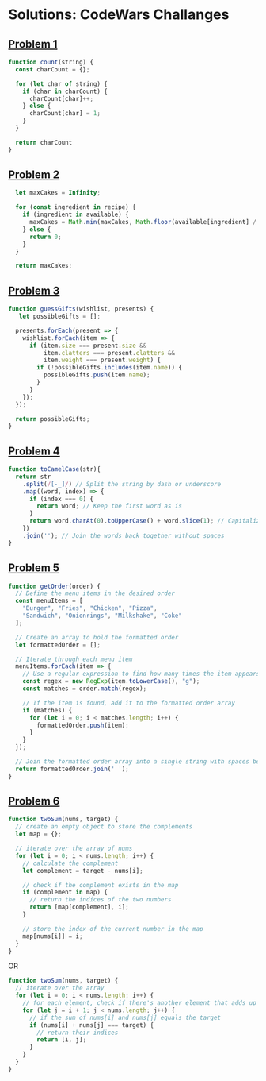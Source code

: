 # Solutions: CodeWars Challanges

## [Problem 1](https://www.codewars.com/kata/52efefcbcdf57161d4000091/train/javascript)

```js
function count(string) {
  const charCount = {};

  for (let char of string) {
    if (char in charCount) {
      charCount[char]++;
    } else {
      charCount[char] = 1;
    }
  }

  return charCount
}
```

## [Problem 2](https://www.codewars.com/kata/525c65e51bf619685c000059/train/javascript)

```js
  let maxCakes = Infinity;

  for (const ingredient in recipe) {
    if (ingredient in available) {
      maxCakes = Math.min(maxCakes, Math.floor(available[ingredient] / recipe[ingredient]));
    } else {
      return 0;
    }
  }

  return maxCakes;
```

## [Problem 3](https://www.codewars.com/kata/52ae6b6623b443d9090002c8/train/javascript)

```js
function guessGifts(wishlist, presents) {
   let possibleGifts = [];

  presents.forEach(present => {
    wishlist.forEach(item => {
      if (item.size === present.size &&
          item.clatters === present.clatters &&
          item.weight === present.weight) {
        if (!possibleGifts.includes(item.name)) {
          possibleGifts.push(item.name);
        }
      }
    });
  });

  return possibleGifts;
}
```

## [Problem 4](https://www.codewars.com/kata/517abf86da9663f1d2000003/train/javascript)
```js
function toCamelCase(str){
  return str
    .split(/[-_]/) // Split the string by dash or underscore
    .map((word, index) => {
      if (index === 0) {
        return word; // Keep the first word as is
      }
      return word.charAt(0).toUpperCase() + word.slice(1); // Capitalize the first letter of subsequent words
    })
    .join(''); // Join the words back together without spaces
}
```

## [Problem 5](https://www.codewars.com/kata/5d23d89906f92a00267bb83d/train/javascript)
```js
function getOrder(order) {
  // Define the menu items in the desired order
  const menuItems = [
    "Burger", "Fries", "Chicken", "Pizza",
    "Sandwich", "Onionrings", "Milkshake", "Coke"
  ];

  // Create an array to hold the formatted order
  let formattedOrder = [];

  // Iterate through each menu item
  menuItems.forEach(item => {
    // Use a regular expression to find how many times the item appears in the order
    const regex = new RegExp(item.toLowerCase(), "g");
    const matches = order.match(regex);

    // If the item is found, add it to the formatted order array
    if (matches) {
      for (let i = 0; i < matches.length; i++) {
        formattedOrder.push(item);
      }
    }
  });

  // Join the formatted order array into a single string with spaces between items
  return formattedOrder.join(' ');
}
```

## [Problem 6](https://www.codewars.com/kata/52c31f8e6605bcc646000082/train/javascript)
```js
function twoSum(nums, target) {
  // create an empty object to store the complements
  let map = {};

  // iterate over the array of nums
  for (let i = 0; i < nums.length; i++) {
    // calculate the complement
    let complement = target - nums[i];

    // check if the complement exists in the map
    if (complement in map) {
      // return the indices of the two numbers
      return [map[complement], i];
    }

    // store the index of the current number in the map
    map[nums[i]] = i;
  }
}
```

OR 

```js
function twoSum(nums, target) {
  // iterate over the array
  for (let i = 0; i < nums.length; i++) {
    // for each element, check if there's another element that adds up to the target
    for (let j = i + 1; j < nums.length; j++) {
      // if the sum of nums[i] and nums[j] equals the target
      if (nums[i] + nums[j] === target) {
        // return their indices
        return [i, j];
      }
    }
  }
}
```
